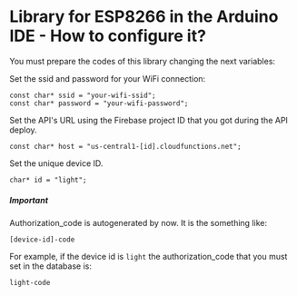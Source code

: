 # Library for ESP8266 in the Arduino IDE - How to configure it?

You must prepare the codes of this library changing the next variables:

Set the ssid and password for your WiFi connection:
```
const char* ssid = "your-wifi-ssid";
const char* password = "your-wifi-password";
```
Set the API's URL using the Firebase project ID that you got during the API deploy.
```
const char* host = "us-central1-[id].cloudfunctions.net";
```
Set the unique device ID.
```
char* id = "light";
```

##### Important

Authorization_code is autogenerated by now. It is the something like:

```
[device-id]-code
```

For example, if the device id is `light` the authorization_code that you must set in the database is:

```
light-code
```
